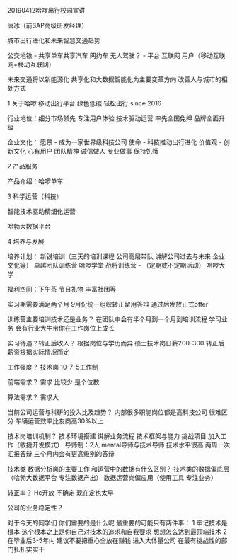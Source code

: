20190412哈啰出行校园宣讲

唐冰（前SAP高级研发经理）

城市出行进化和未来智慧交通趋势

公交地铁 - 共享单车共享汽车 网约车 无人驾驶？ - 平台 互联网 用户（移动互联网+移动互联网）

未来交通将以新能源化 共享化和大数据智能化为主要变革方向 改善人与城市的相处方式

1 关于哈啰
移动出行平台 绿色低碳 轻松出行
since 2016

行业地位：细分市场领先 专注用户体验 技术驱动运营 率先全国免押 品牌全面升级

企业文化：
愿景 - 成为一家世界级科技公司
使命 - 科技推动出行进化
价值观 - 创新文化 心有用户 团队精神 诚信做人 专业做事 保持饥饿

2 产品服务

产品介绍：哈啰单车

3 科学运营（科技）

智能技术驱动精细化运营

哈勃大数据平台

4 培养与发展

培养计划：
新锐培训（三天的培训课程 公司高层带队 讲解公司过去与未来 企业文化等）
卓越团队训练营 哈啰学堂 战将训练营 - （定期或不定期活动） 哈啰大学

福利空间：下午茶 节日礼物 丰富社团等

实习期需要满足两个月 9月份统一组织转正留用答辩 通过后发放正式offer

训练营主要培训技术还是业务？
在团队中会有半个月到一个月到培训流程 学习业务 会有行业大牛带你在工作岗位上成长

实习待遇？转正后收入？
根据岗位与学历而异 硕士技术岗日薪200-300
转正后薪资根据实际情况而定

工作强度？
技术岗 10-7-5工作制

前端需求？
需求 比较少 是个位数

算法需求？
需求大

当前公司运营与科研的投入比及趋势？
内部很多职能岗位都是高科技公司 很难区分
车辆运营效率比友商高30%以上

技术岗培训机制？
技术环境搭建 讲解业务流程 技术框架与能力 挑战项目
加入工作（敏捷开发模式）
导师制：2人 mental导师与技术导师 技术水平很高
两周一次汇报答辩
三个月内会有更高级别的答辩

技术类 数据分析岗的主要工作 和运营中的数据有什么区别？
技术类的数据偏底层（哈勃大数据平台 专注数据产出）
数据运营岗偏应用（使用工具 专注业务）

转正率？
Hc开放 不确定 现在定也太早

公司的业务稳定性？

对于今天的同学们 你们需要的是什么呢 最重要的可能只有两件事：
1 牢记技术是根本 这个根本之上是你自己对技术的追求和自我要求 想想怎么达到最顶端技术
2 在毕业后3-5年内 建议不要把重心全放在赚钱 进入大体量公司 在最有挑战性的部门扎扎实实干

